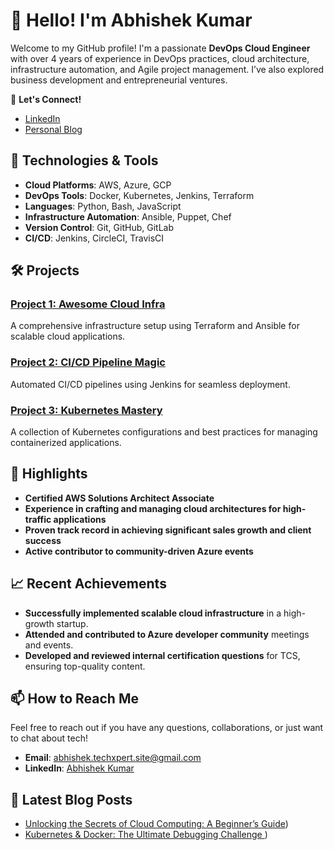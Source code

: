 

# 👋 Hello! I'm Abhishek Kumar

Welcome to my GitHub profile! I'm a passionate **DevOps Cloud Engineer** with over 4 years of experience in DevOps practices, cloud architecture, infrastructure automation, and Agile project management. I’ve also explored business development and entrepreneurial ventures. 

🚀 **Let's Connect!**  
- [LinkedIn](https://www.linkedin.com/in/abhishek-techexpert)   
- [Personal Blog](abhishek-techxpert.free.nf)  

## 🔧 Technologies & Tools

- **Cloud Platforms**: AWS, Azure, GCP
- **DevOps Tools**: Docker, Kubernetes, Jenkins, Terraform
- **Languages**: Python, Bash, JavaScript
- **Infrastructure Automation**: Ansible, Puppet, Chef
- **Version Control**: Git, GitHub, GitLab
- **CI/CD**: Jenkins, CircleCI, TravisCI

## 🛠️ Projects

### [Project 1: Awesome Cloud Infra](https://github.com/yourusername/awesome-cloud-infra)
A comprehensive infrastructure setup using Terraform and Ansible for scalable cloud applications.

### [Project 2: CI/CD Pipeline Magic](https://github.com/yourusername/ci-cd-pipeline-magic)
Automated CI/CD pipelines using Jenkins for seamless deployment.

### [Project 3: Kubernetes Mastery](https://github.com/yourusername/kubernetes-mastery)
A collection of Kubernetes configurations and best practices for managing containerized applications.

## 🌟 Highlights

- **Certified AWS Solutions Architect Associate**  
- **Experience in crafting and managing cloud architectures for high-traffic applications**
- **Proven track record in achieving significant sales growth and client success**
- **Active contributor to community-driven Azure events**

## 📈 Recent Achievements

- **Successfully implemented scalable cloud infrastructure** in a high-growth startup.
- **Attended and contributed to Azure developer community** meetings and events.
- **Developed and reviewed internal certification questions** for TCS, ensuring top-quality content.

## 📫 How to Reach Me

Feel free to reach out if you have any questions, collaborations, or just want to chat about tech!  

- **Email**: abhishek.techxpert.site@gmail.com
- **LinkedIn**: [Abhishek Kumar](https://www.linkedin.com/in/abhishek-techexpert)  

## 📝 Latest Blog Posts

- [Unlocking the Secrets of Cloud Computing: A Beginner’s Guide](https://abhishek-techxpert.free.nf/2024/07/27/unlocking-the-secrets-of-cloud-computing-a-beginners-guide/))
- [Kubernetes & Docker: The Ultimate Debugging Challenge ](https://abhishek-techxpert.free.nf/2024/07/16/kubernetes-docker-the-ultimate-debugging-challenge-%f0%9f%90%b3%f0%9f%94%a7/))
